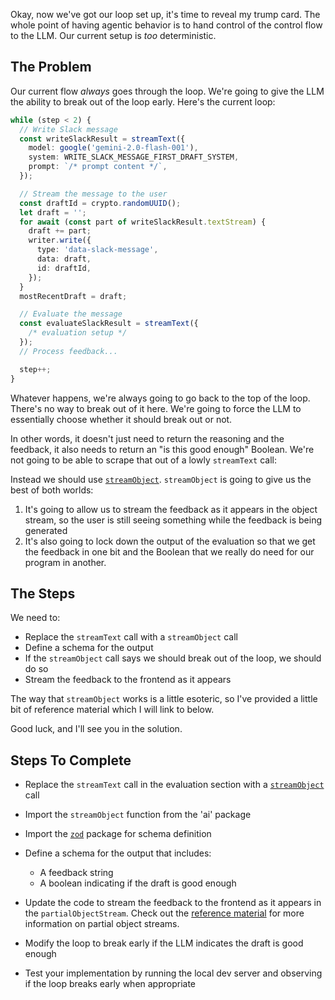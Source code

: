 Okay, now we've got our loop set up, it's time to reveal my trump card. The whole point of having agentic behavior is to hand control of the control flow to the LLM. Our current setup is _too_ deterministic.

## The Problem

Our current flow _always_ goes through the loop. We're going to give the LLM the ability to break out of the loop early. Here's the current loop:

```ts
while (step < 2) {
  // Write Slack message
  const writeSlackResult = streamText({
    model: google('gemini-2.0-flash-001'),
    system: WRITE_SLACK_MESSAGE_FIRST_DRAFT_SYSTEM,
    prompt: `/* prompt content */`,
  });

  // Stream the message to the user
  const draftId = crypto.randomUUID();
  let draft = '';
  for await (const part of writeSlackResult.textStream) {
    draft += part;
    writer.write({
      type: 'data-slack-message',
      data: draft,
      id: draftId,
    });
  }
  mostRecentDraft = draft;

  // Evaluate the message
  const evaluateSlackResult = streamText({
    /* evaluation setup */
  });
  // Process feedback...

  step++;
}
```

Whatever happens, we're always going to go back to the top of the loop. There's no way to break out of it here. We're going to force the LLM to essentially choose whether it should break out or not.

In other words, it doesn't just need to return the reasoning and the feedback, it also needs to return an "is this good enough" Boolean. We're not going to be able to scrape that out of a lowly `streamText` call:

Instead we should use [`streamObject`](https://ai-sdk.dev/docs/ai-sdk-core/generating-structured-data#stream-object). `streamObject` is going to give us the best of both worlds:

1. It's going to allow us to stream the feedback as it appears in the object stream, so the user is still seeing something while the feedback is being generated
2. It's also going to lock down the output of the evaluation so that we get the feedback in one bit and the Boolean that we really do need for our program in another.

## The Steps

We need to:

- Replace the `streamText` call with a `streamObject` call
- Define a schema for the output
- If the `streamObject` call says we should break out of the loop, we should do so
- Stream the feedback to the frontend as it appears

The way that `streamObject` works is a little esoteric, so I've provided a little bit of reference material which I will link to below.

Good luck, and I'll see you in the solution.

## Steps To Complete

- Replace the `streamText` call in the evaluation section with a [`streamObject`](https://ai-sdk.dev/docs/ai-sdk-core/generating-structured-data#stream-object) call

- Import the `streamObject` function from the 'ai' package

- Import the [`zod`](https://zod.dev/) package for schema definition

- Define a schema for the output that includes:
  - A feedback string
  - A boolean indicating if the draft is good enough

- Update the code to stream the feedback to the frontend as it appears in the `partialObjectStream`. Check out the [reference material](/exercises/99-reference/99.1-stream-object-partial-object-stream/explainer/readme.md) for more information on partial object streams.

- Modify the loop to break early if the LLM indicates the draft is good enough

- Test your implementation by running the local dev server and observing if the loop breaks early when appropriate
